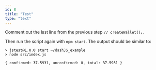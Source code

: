 ```yaml
---
id: 8
title: "Test"
type: "text"
---
```

Comment out the last line from the previous step `// createWallet();`.

Then run the script again with `npm start`. The output should be similar to:

```
> jstest@1.0.0 start ~/dashJS_example
> node src/index.js

{ confirmed: 37.5931, unconfirmed: 0, total: 37.5931 }